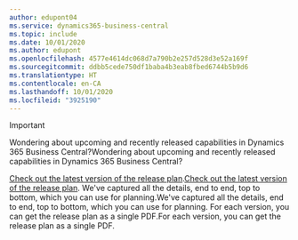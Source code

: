 ```yaml
---
author: edupont04
ms.service: dynamics365-business-central
ms.topic: include
ms.date: 10/01/2020
ms.author: edupont
ms.openlocfilehash: 4577e4614dc068d7a790b2e257d528d3e52a169f
ms.sourcegitcommit: ddbb5cede750df1baba4b3eab8fbed6744b5b9d6
ms.translationtype: HT
ms.contentlocale: en-CA
ms.lasthandoff: 10/01/2020
ms.locfileid: "3925190"
---
```

> [!IMPORTANT]
>
> <span data-ttu-id="9c86d-101">Wondering about upcoming and recently released capabilities in Dynamics 365 Business Central?</span><span class="sxs-lookup"><span data-stu-id="9c86d-101">Wondering about upcoming and recently released capabilities in Dynamics 365 Business Central?</span></span>
>
> <span data-ttu-id="9c86d-102">[Check out the latest version of the release plan](https://go.microsoft.com/fwlink/?linkid=2047422).</span><span class="sxs-lookup"><span data-stu-id="9c86d-102">[Check out the latest version of the release plan](https://go.microsoft.com/fwlink/?linkid=2047422).</span></span> <span data-ttu-id="9c86d-103">We've captured all the details, end to end, top to bottom, which you can use for planning.</span><span class="sxs-lookup"><span data-stu-id="9c86d-103">We've captured all the details, end to end, top to bottom, which you can use for planning.</span></span> <span data-ttu-id="9c86d-104">For each version, you can get the release plan as a single PDF.</span><span class="sxs-lookup"><span data-stu-id="9c86d-104">For each version, you can get the release plan as a single PDF.</span></span>  

